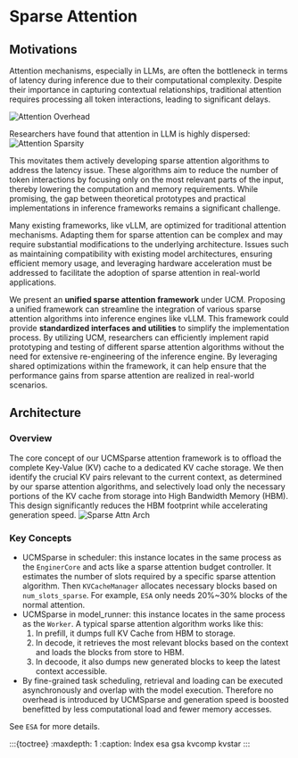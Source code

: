 # Sparse Attention
## Motivations
Attention mechanisms, especially in LLMs, are often the bottleneck in terms of latency during inference due to their computational complexity. Despite their importance in capturing contextual relationships, traditional attention requires processing all token interactions, leading to significant delays.

![Attention Overhead](/_static/images/attention_overhead.png)

Researchers have found that attention in LLM is highly dispersed:
![Attention Sparsity](/_static/images/attention_sparsity.png)

This movitates them actively developing sparse attention algorithms to address the latency issue. These algorithms aim to reduce the number of token interactions by focusing only on the most relevant parts of the input, thereby lowering the computation and memory requirements.
While promising, the gap between theoretical prototypes and practical implementations in inference frameworks remains a significant challenge.

Many existing frameworks, like vLLM, are optimized for traditional attention mechanisms. Adapting them for sparse attention can be complex and may require substantial modifications to the underlying architecture.
Issues such as maintaining compatibility with existing model architectures, ensuring efficient memory usage, and leveraging hardware acceleration must be addressed to facilitate the adoption of sparse attention in real-world applications.

We present an **unified sparse attention framework** under UCM. Proposing a unified framework can streamline the integration of various sparse attention algorithms into inference engines like vLLM. This framework could provide **standardized interfaces and utilities** to simplify the implementation process.
By utilizing UCM, researchers can efficiently implement rapid prototyping and testing of different sparse attention algorithms without the need for extensive re-engineering of the inference engine. By leveraging shared optimizations within the framework, it can help ensure that the performance gains from sparse attention are realized in real-world scenarios.

## Architecture
### Overview
The core concept of our UCMSparse attention framework is to offload the complete Key-Value (KV) cache to a dedicated KV cache storage. We then identify the crucial KV pairs relevant to the current context, as determined by our sparse attention algorithms, and selectively load only the necessary portions of the KV cache from storage into High Bandwidth Memory (HBM). This design significantly reduces the HBM footprint while accelerating generation speed.
![Sparse Attn Arch](/_static/images/sparse_attn_arch.png)


### Key Concepts
- UCMSparse in scheduler:  this instance locates in the same process as the `EnginerCore` and acts like a sparse attention budget controller. It estimates the number of slots required by a specific sparse attention algorithm. Then `KVCacheManager` allocates necessary blocks based on `num_slots_sparse`. For example, `ESA` only needs 20%~30% blocks of the normal attention.
- UCMSparse in model_runner: this instance locates in the same process as the `Worker`. 
A typical sparse attention algorithm works like this:
    1. In prefill, it dumps full KV Cache from HBM to storage.
    2. In decode, it retrieves the most relevant blocks based on the context and loads the blocks from store to HBM.
    3. In decoode, it also dumps new generated blocks to keep the latest context accessible.
- By fine-grained task scheduling, retrieval and loading can be executed asynchronously and overlap with the model execution. Therefore no overhead is introduced by UCMSparse and generation speed is boosted benefitted by less computational load and fewer memory accesses.


See `ESA` for more details.

:::{toctree}
:maxdepth: 1
:caption: Index
esa
gsa
kvcomp
kvstar
:::